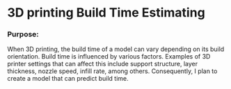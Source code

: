 # 3D printing Build Time Estimating
### Purpose: 

When 3D printing, the build time of a model can vary depending on its build orientation. Build time is influenced by various factors. Examples of 3D printer settings that can affect this include support structure, layer thickness, nozzle speed, infill rate, among others. Consequently, I plan to create a model that can predict build time.

